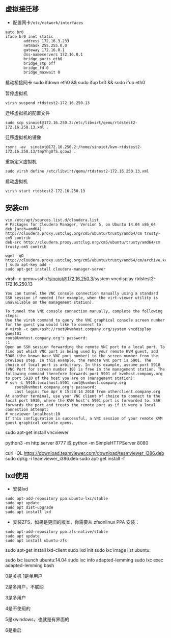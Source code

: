 ## 虚拟接迁移
- 配置网卡`/etc/network/interfaces`
```
auto br0
iface br0 inet static
        address 172.16.3.233
        netmask 255.255.0.0
        gateway 172.16.0.1
        dns-nameservers 172.16.0.1
        bridge_ports eth0
        bridge_stp off
        bridge_fd 0
        bridge_maxwait 0
```
启动桥接网卡
sudo ifdown eth0 && sudo ifup br0 && sudo ifup eth0

暂停虚拟机
```
virsh suspend rtdstest2-172.16.250.13
```
迁移虚拟机的配置文件
```
sudo scp sinoiot@172.16.250.2:/etc/libvirt/qemu/rtdstest2-172.16.250.13.xml .
```
迁移虚拟机的镜像
```
rsync -av  sinoiot@172.16.250.2:/home/sinoiot/kvm-rtdstest2-172.16.250.13/tmpYhgUfS.qcow2 .
```
重新定义虚拟机
```
sudo virsh define /etc/libvirt/qemu/rtdstest2-172.16.250.13.xml
```
启动虚拟机
```
virsh start rtdstest2-172.16.250.13
```

## 安装cm
```
vim /etc/apt/sources.list.d/cloudera.list
# Packages for Cloudera Manager, Version 5, on Ubuntu 14.04 x86_64
deb [arch=amd64] http://cloudera.proxy.ustclug.org/cm5/ubuntu/trusty/amd64/cm trusty-cm5 contrib
deb-src http://cloudera.proxy.ustclug.org/cm5/ubuntu/trusty/amd64/cm trusty-cm5 contrib

wget -qO - http://cloudera.proxy.ustclug.org/cm5/ubuntu/trusty/amd64/cm/archive.key | sudo apt-key add -
sudo apt-get install cloudera-manager-server
```
virsh -c qemu+ssh://sinoiot@172.16.250.3/system vncdisplay rtdstest2-172.16.250.13
```
You can tunnel the VNC console connection manually using a standard SSH session if needed (for example, when the virt-viewer utility is unavailable on the management station).

To tunnel the VNC console connection manually, complete the following steps:
Use the virsh command to query the VNC graphical console screen number for the guest you would like to connect to:
# virsh -c qemu+ssh://root@kvmhost.company.org/system vncdisplay guest01
root@kvmhost.company.org's password:
:1
Open an SSH session forwarding the remote VNC port to a local port. To find out which VNC port is being used by your remote KVM guest, add 5900 (the known base VNC port number) to the screen number from the previous step. In this example, the remote VNC port is 5901. The choice of local port is arbitrary. In this example, assume port 5910 (VNC Port for screen number 10) is free in the management station. The following command therefore forwards port 5901 of kvmhost.company.org to port 5910 of the host you are on (management station):
# ssh -L 5910:localhost:5901 root@kvmhost.company.org
    root@kvmhost.company.org's password:
    Last login: Tue Apr 6 15:28:14 2010 from otherclient.company.org
At another terminal, use your VNC client of choice to connect to the local port 5910, where the KVM host's 5901 port is forwarded to. SSH forwards the port and treats the remote port as if it were a local connection attempt:
# vncviewer localhost:10
If this configuration is successful, a VNC session of your remote KVM guest graphical console opens.
```
sudo apt-get install vncviewer

python3 -m http.server 8777
或 python -m SimpleHTTPServer 8080

curl -OL  https://download.teamviewer.com/download/teamviewer_i386.deb
sudo dpkg -i teamviewer_i386.deb
sudo apt-get install -f


## lxd使用
- 安装lxd
```
sudo apt-add-repository ppa:ubuntu-lxc/stable
sudo apt update
sudo apt dist-upgrade
sudo apt install lxd
```
- 安装ZFS，如果是更旧的版本，你需要从 zfsonlinux PPA 安装：
```
sudo apt-add-repository ppa:zfs-native/stable
sudo apt update
sudo apt install ubuntu-zfs
```
 sudo apt-get install lxd-client
sudo lxd init
sudo lxc image list ubuntu:

sudo lxc launch ubuntu:14.04
sudo lxc info adapted-lemming
sudo lxc exec adapted-lemming bash


0是关机
1是单用户

2是多用户，不联网

3是多用户

4是不使用的

5是xwindows，也就是有界面的

6是重启
